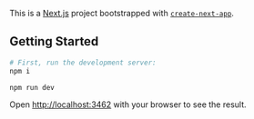This is a [Next.js](https://nextjs.org/) project bootstrapped with [`create-next-app`](https://github.com/vercel/next.js/tree/canary/packages/create-next-app).

## Getting Started

```bash
# First, run the development server:
npm i
```

```bash
npm run dev
```

Open [http://localhost:3462](http://localhost:3462) with your browser to see the result.
